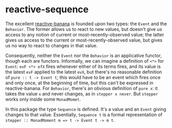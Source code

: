 # reactive-sequence

The excellent [reactive-banana](https://github.com/HeinrichApfelmus/reactive-banana)
is founded upon two types: the `Event` and the `Behavior`. The former allows us
to react to new values, but doesn't give us access to any notion of current or
most-recently-observed value; the latter gives us access to the current or
most-recently-observed value, but gives us no way to react to changes in that
value.

Consequently, neither the `Event` nor the `Behavior` is an applicative functor,
though each are functors. Informally, we can imagine a definition of `<*>` for
`Event`: `evF <*> efX` fires whenever either of its terms fires, and its value
is the latest `evF` applied to the latest `evX`, but there's no reasonable
definition of `pure :: t -> Event t`; this would have to be an event which
fires once and only once, at the beginning of time, but this can't be expressed
in reactive-banana. For `Behavior`, there's an obvious definition of `pure x`:
it takes the value `x` and never changes, as in `stepper x never`. But
`stepper` works only inside some `MonadMomet`.

In this package the type `Sequence` is defined. It's a value and an `Event`
giving changes to that value. Essentially, `Sequence t` is a formal
representation of `stepper :: MonadMoment m => t -> Event t -> m t`.
